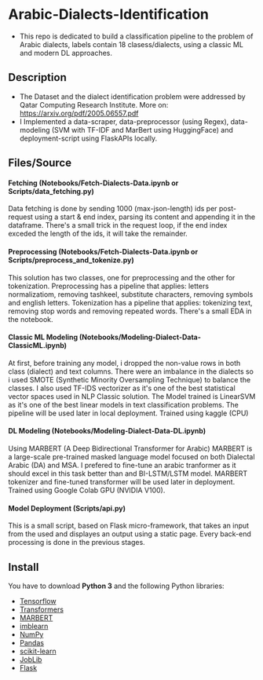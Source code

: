 # Arabic-Dialects-Identification
- This repo is dedicated to build a classification pipeline to the problem of Arabic dialects, labels contain 18 clasess/dialects, using a classic ML and modern DL approaches. 

## Description
- The Dataset and the dialect identification problem were addressed by Qatar Computing Research Institute. More on: https://arxiv.org/pdf/2005.06557.pdf
- I Implemented a data-scraper, data-preprocessor (using Regex), data-modeling (SVM with TF-IDF and MarBert using HuggingFace) and deployment-script using FlaskAPIs locally.

## Files/Source
#### Fetching (Notebooks/Fetch-Dialects-Data.ipynb or Scripts/data_fetching.py)
  Data fetching is done by sending 1000 (max-json-length) ids per post-request using a start & end index, parsing its content and appending it in the dataframe. 
  There's a small trick in the request loop, if the end index exceded the length of the ids, it will take the remainder.
  
#### Preprocessing (Notebooks/Fetch-Dialects-Data.ipynb or Scripts/preprocess_and_tokenize.py)
  This solution has two classes, one for preprocessing and the other for tokenization.
  Preprocessing has a pipeline that applies: letters normalizatiom, removing tashkeel, substitute characters, removing symbols and english letters.
  Tokenization has a pipeline that applies: tokenizing text, removing stop words and removing repeated words.
  There's a small EDA in the notebook.
  
#### Classic ML Modeling (Notebooks/Modeling-Dialect-Data-ClassicML.ipynb)
  At first, before training any model, i dropped the non-value rows in both class (dialect) and text columns.
  There were an imbalance in the dialects so i used SMOTE (Synthetic Minority Oversampling Technique) to balance the classes.
  I also used TF-IDS vectorizer as it's one of the best statistical vector spaces used in NLP Classic solution.
  The Model trained is LinearSVM as it's one of the best linear models in text classification problems.
  The pipeline will be used later in local deployment.
  Trained using kaggle (CPU)
  
#### DL Modeling (Notebooks/Modeling-Dialect-Data-DL.ipynb)
  Using MARBERT (A Deep Bidirectional Transformer for Arabic) MARBERT is a large-scale pre-trained masked language model focused on both Dialectal Arabic (DA) and MSA.
  I prefered to fine-tune an arabic tranformer as it should excel in this task better than and BI-LSTM/LSTM model.
  MARBERT tokenizer and fine-tuned transformer will be used later in deployment.
  Trained using Google Colab GPU (NVIDIA V100).

#### Model Deployment (Scripts/api.py)
  This is a small script, based on Flask micro-framework, that takes an input from the used and displayes an output using a static page.
  Every back-end processing is done in the previous stages.


## Install
You have to download **Python 3** and the following Python libraries:

- [Tensorflow](https://www.tensorflow.org/)
- [Transformers](https://huggingface.co/docs/transformers/index)
- [MARBERT](https://huggingface.co/UBC-NLP/MARBERT)
- [imblearn](https://imbalanced-learn.org/stable/)
- [NumPy](http://www.numpy.org/)
- [Pandas](http://pandas.pydata.org)
- [scikit-learn](http://scikit-learn.org/stable/)
- [JobLib](https://joblib.readthedocs.io/en/latest/)
- [Flask](https://flask.palletsprojects.com/)
